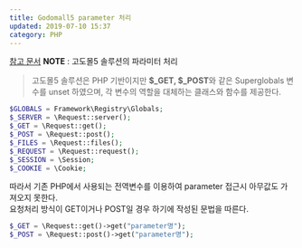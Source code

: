 ```yaml
---
title: Godomall5 parameter 처리
updated: 2019-07-10 15:37
category: PHP
---
```

[참고 문서](http://doc.godomall5.godomall.com/Godomall5_Pro_Guide/Coding_Guide#page_Superglobals)
**NOTE** : 고도몰5 솔루션의 파라미터 처리

> 고도몰5 솔루션은 PHP 기반이지만 **$_GET, $_POST**와 같은 Superglobals 변수를 unset 하였으며, 각 변수의 역할을
대체하는 클래스와 함수를 제공한다.

```php
$GLOBALS = Framework\Registry\Globals;
$_SERVER = \Request::server();
$_GET = \Request::get();
$_POST = \Request::post();
$_FILES = \Request::files();
$_REQUEST = \Request::request();
$_SESSION = \Session;
$_COOKIE = \Cookie;
```
따라서 기존 PHP에서 사용되는 전역변수를 이용하여 parameter 접근시 아무값도 가져오지 못한다.  
요청처리 방식이 GET이거나 POST일 경우 하기에 작성된 문법을 따른다.

```php
$_GET = \Request::get()->get("parameter명");
$_POST = \Request::post()->get("parameter명");
```
